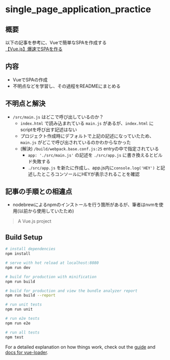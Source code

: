 # single_page_application_practice

## 概要
以下の記事を参考に、Vueで簡単なSPAを作成する<br>
[【Vue.js】爆速でSPAを作る](https://qiita.com/nagimaruxxx/items/8fc59a5ca05bb91bfe1f)

## 内容
- VueでSPAの作成
- 不明点などを学習し、その過程をREADMEにまとめる

## 不明点と解決
- `/src/main.js` はどこで呼び出しているのか？
  - `index.html` で読み込まれている `main.js` があるが、`index.html` に scriptを呼び出す記述はない
  - プロジェクト作成時にデフォルトで上記の記述になっていたため、`main.js` がどこで呼び出されているのかわからなかった
  - (解決) `/build/webpack.base.conf.js:25` entryの中で指定されている
    - `app: './src/main.js'` の記述を `./src/app.js` に書き換えるとビルド失敗する
    - `./src/app.js` を新たに作成し、app.js内に`console.log('HEY')` と記述したところコンソールにHEYが表示されることを確認

## 記事の手順との相違点
- nodebrewによるnpmのインストールを行う箇所があるが、筆者はnvmを使用(以前から使用していたため)


> A Vue.js project

## Build Setup

``` bash
# install dependencies
npm install

# serve with hot reload at localhost:8080
npm run dev

# build for production with minification
npm run build

# build for production and view the bundle analyzer report
npm run build --report

# run unit tests
npm run unit

# run e2e tests
npm run e2e

# run all tests
npm test
```

For a detailed explanation on how things work, check out the [guide](http://vuejs-templates.github.io/webpack/) and [docs for vue-loader](http://vuejs.github.io/vue-loader).
